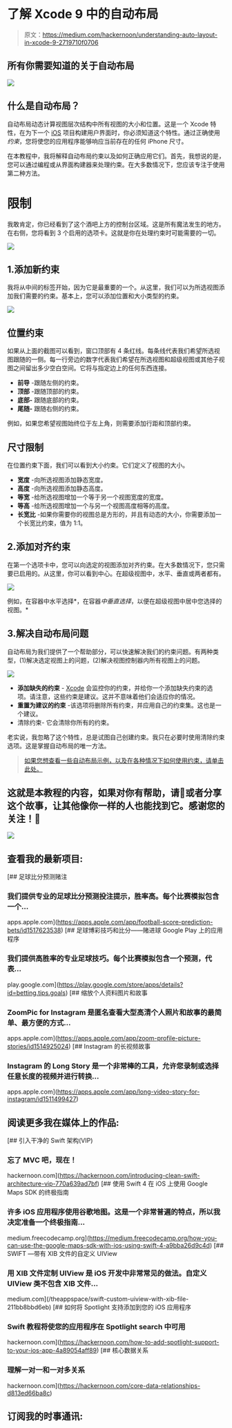# 了解 Xcode 9 中的自动布局

> 原文：<https://medium.com/hackernoon/understanding-auto-layout-in-xcode-9-2719710f0706>

## 所有你需要知道的关于自动布局

![](img/d4aaf56acf69d5fc9f1a94ffc8a74855.png)

## 什么是自动布局？

自动布局动态计算视图层次结构中所有视图的大小和位置。这是一个 Xcode 特性，在为下一个 [iOS](https://hackernoon.com/tagged/ios) 项目构建用户界面时，你必须知道这个特性。通过正确使用*约束*，您将使您的应用程序能够响应当前存在的任何 iPhone 尺寸。

在本教程中，我将解释自动布局约束以及如何正确应用它们。首先，我想说的是，您可以通过编程或从界面构建器来处理约束。在大多数情况下，您应该专注于使用第二种方法。

# 限制

我敢肯定，你已经看到了这个酒吧上方的控制台区域。这是所有魔法发生的地方。在右侧，您将看到 3 个启用的选项卡。这就是你在处理约束时可能需要的一切。

![](img/0313bea87129756da34a9cde57647086.png)

## 1.添加新约束

我将从中间的标签开始，因为它是最重要的一个。从这里，我们可以为所选视图添加我们需要的约束。基本上，您可以添加位置和大小类型的约束。

![](img/66a4b228bff5a1aa2488d2376924cf6f.png)

## 位置约束

如果从上面的截图可以看到，窗口顶部有 4 条红线。每条线代表我们希望所选视图跟随的一侧。每一行旁边的数字代表我们希望在所选视图和超级视图或其他子视图之间留出多少空白空间。它将与指定边上的任何东西连接。

*   **前导** -跟随左侧的约束。
*   **顶部** -跟随顶部的约束。
*   **底部-** 跟随底部的约束。
*   **尾随-** 跟随右侧的约束。

例如，如果您希望视图始终位于左上角，则需要添加行距和顶部约束。

## 尺寸限制

在位置约束下面，我们可以看到大小约束。它们定义了视图的大小。

*   **宽度** -向所选视图添加静态宽度。
*   **高度** -向所选视图添加静态高度。
*   **等宽** -给所选视图增加一个等于另一个视图宽度的宽度。
*   **等高** -给所选视图增加一个与另一个视图高度相等的高度。
*   **长宽比** -如果你需要你的视图总是方形的，并且有动态的大小，你需要添加一个长宽比约束，值为 1:1。

## 2.添加对齐约束

在第一个选项卡中，您可以向选定的视图添加对齐约束。在大多数情况下，您只需要已启用的。从这里，你可以看到中心。在超级视图中，水平、垂直或两者都有。

![](img/418bab34eefaf172725251d6058c0120.png)

例如，在容器中水平选择*，在容器*中垂直选择*，以便在超级视图中居中您选择的视图。*

## 3.解决自动布局问题

自动布局为我们提供了一个帮助部分，可以快速解决我们的约束问题。有两种类型，(1)解决选定视图上的问题，(2)解决视图控制器内所有视图上的问题。

![](img/1f0fd9fa813b70de8d243da155824842.png)

*   **添加缺失的约束** - [Xcode](https://hackernoon.com/tagged/xcode) 会监控你的约束，并给你一个添加缺失约束的选项。请注意，这些约束是建议。这并不意味着他们会适应你的情况。
*   **重置为建议的约束** -该选项将删除所有约束，并应用自己的约束集。这也是一个建议。
*   清除约束- 它会清除你所有的约束。

老实说，我忽略了这个特性，总是试图自己创建约束。我只在必要时使用清除约束选项。这是掌握自动布局的唯一方法。

> [如果您想查看一些自动布局示例，以及在各种情况下如何使用约束，请单击此处。](/@dejanatanasov/auto-layout-ui-examples-2517c7efca25)

## 这就是本教程的内容，如果对你有帮助，请👏或者分享这个故事，让其他像你一样的人也能找到它。感谢您的关注！🚀

[![](img/79c8aca42472a7e427ec524f7bc604fb.png)](http://bit.ly/2KkkwGL)

## 查看我的最新项目:

[](https://apps.apple.com/app/football-score-prediction-bets/id1517623538) [## 足球比分预测赌注

### 我们提供专业的足球比分预测投注提示，胜率高。每个比赛模拟包含一个…

apps.apple.com](https://apps.apple.com/app/football-score-prediction-bets/id1517623538) [](https://play.google.com/store/apps/details?id=betting.tips.goals) [## 足球博彩技巧和比分——赌进球 Google Play 上的应用程序

### 我们提供高胜率的专业足球技巧。每个比赛模拟包含一个预测，代表…

play.google.com](https://play.google.com/store/apps/details?id=betting.tips.goals) [](https://apps.apple.com/app/zoom-profile-picture-stories/id1514925024) [## 缩放个人资料图片和故事

### ZoomPic for Instagram 是匿名查看大型高清个人照片和故事的最简单、最方便的方式…

apps.apple.com](https://apps.apple.com/app/zoom-profile-picture-stories/id1514925024) [](https://apps.apple.com/app/long-video-story-for-instagram/id1511499427) [## Instagram 的长视频故事

### Instagram 的 Long Story 是一个非常棒的工具，允许您录制或选择任意长度的视频并进行转换…

apps.apple.com](https://apps.apple.com/app/long-video-story-for-instagram/id1511499427) 

## 阅读更多我在媒体上的作品:

[](https://hackernoon.com/introducing-clean-swift-architecture-vip-770a639ad7bf) [## 引入干净的 Swift 架构(VIP)

### 忘了 MVC 吧，现在！

hackernoon.com](https://hackernoon.com/introducing-clean-swift-architecture-vip-770a639ad7bf) [](https://medium.freecodecamp.org/how-you-can-use-the-google-maps-sdk-with-ios-using-swift-4-a9bba26d9c4d) [## 使用 Swift 4 在 iOS 上使用 Google Maps SDK 的终极指南

### 许多 iOS 应用程序使用谷歌地图。这是一个非常普遍的特点，所以我决定准备一个终极指南…

medium.freecodecamp.org](https://medium.freecodecamp.org/how-you-can-use-the-google-maps-sdk-with-ios-using-swift-4-a9bba26d9c4d) [](/theappspace/swift-custom-uiview-with-xib-file-211bb8bbd6eb) [## SWIFT —带有 XIB 文件的自定义 UIView

### 用 XIB 文件定制 UIView 是 iOS 开发中非常常见的做法。自定义 UIView 类不包含 XIB 文件…

medium.com](/theappspace/swift-custom-uiview-with-xib-file-211bb8bbd6eb) [](https://hackernoon.com/how-to-add-spotlight-support-to-your-ios-app-4a89054aff89) [## 如何将 Spotlight 支持添加到您的 iOS 应用程序

### Swift 教程将使您的应用程序在 Spotlight search 中可用

hackernoon.com](https://hackernoon.com/how-to-add-spotlight-support-to-your-ios-app-4a89054aff89) [](https://hackernoon.com/core-data-relationships-d813ed66ba8c) [## 核心数据关系

### 理解一对一和一对多关系

hackernoon.com](https://hackernoon.com/core-data-relationships-d813ed66ba8c) 

## 订阅我的时事通讯: